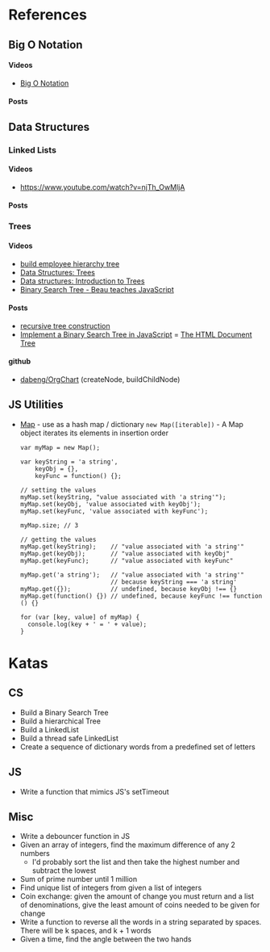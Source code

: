 # References


## Big O Notation
#### Videos
- [Big O Notation](https://www.youtube.com/watch?v=v4cd1O4zkGw)
#### Posts


## Data Structures
### Linked Lists
#### Videos
- https://www.youtube.com/watch?v=njTh_OwMljA
#### Posts

### Trees
#### Videos
- [build employee hierarchy tree](https://www.youtube.com/watch?v=p3Ct3hELjSs)
- [Data Structures: Trees](https://www.youtube.com/watch?v=oSWTXtMglKE)
- [Data structures: Introduction to Trees](https://www.youtube.com/watch?v=qH6yxkw0u78)
- [Binary Search Tree - Beau teaches JavaScript](https://www.youtube.com/watch?v=5cU1ILGy6dM)
#### Posts
- [recursive tree construction](https://stackoverflow.com/questions/10347942/recursive-tree-construction?utm_medium=organic&utm_source=google_rich_qa&utm_campaign=google_rich_qa)
- [Implement a Binary Search Tree in JavaScript](https://initjs.org/implement-a-binary-search-tree-in-javascript-952a44ee7c26)
= [The HTML Document Tree](http://web.simmons.edu/~grabiner/comm244/weekfour/document-tree.html)
#### github
- [dabeng/OrgChart](https://github.com/dabeng/OrgChart/blob/master/src/js/jquery.orgchart.js) (createNode, buildChildNode)

## JS Utilities
- [Map](https://developer.mozilla.org/en-US/docs/Web/JavaScript/Reference/Global_Objects/Map) - use as a hash map / dictionary
    `new Map([iterable])`
        - A Map object iterates its elements in insertion order
    ```
    var myMap = new Map();
    
    var keyString = 'a string',
        keyObj = {},
        keyFunc = function() {};
    
    // setting the values
    myMap.set(keyString, "value associated with 'a string'");
    myMap.set(keyObj, 'value associated with keyObj');
    myMap.set(keyFunc, 'value associated with keyFunc');
    
    myMap.size; // 3
    
    // getting the values
    myMap.get(keyString);    // "value associated with 'a string'"
    myMap.get(keyObj);       // "value associated with keyObj"
    myMap.get(keyFunc);      // "value associated with keyFunc"
    
    myMap.get('a string');   // "value associated with 'a string'"
                             // because keyString === 'a string'
    myMap.get({});           // undefined, because keyObj !== {}
    myMap.get(function() {}) // undefined, because keyFunc !== function () {}
    ```
    ```
    for (var [key, value] of myMap) {
      console.log(key + ' = ' + value);
    }
    ```

# Katas
## CS
- Build a Binary Search Tree
- Build a hierarchical Tree
- Build a LinkedList
- Build a thread safe LinkedList
- Create a sequence of dictionary words from a predefined set of letters

## JS
- Write a function that mimics JS's setTimeout

## Misc
- Write a debouncer function in JS
- Given an array of integers, find the maximum difference of any 2 numbers
    - I'd probably sort the list and then take the highest number and subtract the lowest
- Sum of prime number until 1 million
- Find unique list of integers from given a list of integers
- Coin exchange: given the amount of change you must return and a list of denominations, give the least amount of coins needed to be given for change
- Write a function to reverse all the words in a string separated by spaces. There will be k spaces, and k + 1 words
- Given a time, find the angle between the two hands
